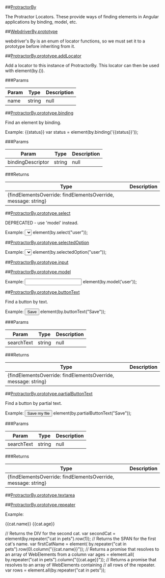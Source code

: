 ##[ProtractorBy](https://github.com/angular/protractor/blob/master/lib/locators.js#L6)

The Protractor Locators. These provide ways of finding elements in
Angular applications by binding, model, etc.







##[WebdriverBy.prototype](https://github.com/angular/protractor/blob/master/lib/locators.js#L15)

webdriver's By is an enum of locator functions, so we must set it to
a prototype before inheriting from it.







##[ProtractorBy.prototype.addLocator](https://github.com/angular/protractor/blob/master/lib/locators.js#L22)

Add a locator to this instance of ProtractorBy. This locator can then be
used with element(by.<name>(<args>)).




###Params

Param | Type | Description
--- | --- | ---
name | string | null





##[ProtractorBy.prototype.binding](https://github.com/angular/protractor/blob/master/lib/locators.js#L44)

Find an element by binding.

Example:
  <span>{{status}}</span>
  var status = element(by.binding('{{status}}'));




###Params

Param | Type | Description
--- | --- | ---
bindingDescriptor | string | null




###Returns

Type | Description
--- | ---
{findElementsOverride: findElementsOverride, message: string} | 


##[ProtractorBy.prototype.select](https://github.com/angular/protractor/blob/master/lib/locators.js#L65)

DEPRECATED - use 'model' instead.

Example:
  <select ng-model="user" ng-options="user.name for user in users"></select>
  element(by.select("user"));







##[ProtractorBy.prototype.selectedOption](https://github.com/angular/protractor/blob/master/lib/locators.js#L82)

Example:
  <select ng-model="user" ng-options="user.name for user in users"></select>
  element(by.selectedOption("user"));







##[ProtractorBy.prototype.input](https://github.com/angular/protractor/blob/master/lib/locators.js#L97)









##[ProtractorBy.prototype.model](https://github.com/angular/protractor/blob/master/lib/locators.js#L113)

Example:
  <input ng-model="user" type="text"/>
  element(by.model('user'));







##[ProtractorBy.prototype.buttonText](https://github.com/angular/protractor/blob/master/lib/locators.js#L128)

Find a button by text.

Example:
  <button>Save</button>
  element(by.buttonText("Save"));




###Params

Param | Type | Description
--- | --- | ---
searchText | string | null




###Returns

Type | Description
--- | ---
{findElementsOverride: findElementsOverride, message: string} | 


##[ProtractorBy.prototype.partialButtonText](https://github.com/angular/protractor/blob/master/lib/locators.js#L148)

Find a button by partial text.

Example:
  <button>Save my file</button>
  element(by.partialButtonText("Save"));




###Params

Param | Type | Description
--- | --- | ---
searchText | string | null




###Returns

Type | Description
--- | ---
{findElementsOverride: findElementsOverride, message: string} | 


##[ProtractorBy.prototype.textarea](https://github.com/angular/protractor/blob/master/lib/locators.js#L169)









##[ProtractorBy.prototype.repeater](https://github.com/angular/protractor/blob/master/lib/locators.js#L185)

Example:
  <div ng-repeat = "cat in pets">
    <span>{{cat.name}}</span>
    <span>{{cat.age}}</span>
  </div>

// Returns the DIV for the second cat.
var secondCat = element(by.repeater("cat in pets").row(1));
// Returns the SPAN for the first cat's name.
var firstCatName = element(
    by.repeater("cat in pets").row(0).column("{{cat.name}}"));
// Returns a promise that resolves to an array of WebElements from a column
var ages = element.all(
    by.repeater("cat in pets").column("{{cat.age}}"));
// Returns a promise that resolves to an array of WebElements containing
// all rows of the repeater.
var rows = element.all(by.repeater("cat in pets"));






